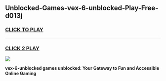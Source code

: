 
## Unblocked-Games-vex-6-unblocked-Play-Free-d013j
<h3>
<a href="https://premium76.site?title=vex-6-unblocked&ref=23A">CLICK TO PLAY</a></h3>
<hr>

<h3>
<a href="https://premium76.site?title=vex-6-unblocked&ref=23A">CLICK 2 PLAY</a>
  
</h3>

<a href="https://premium76.site?title=vex-6-unblocked&ref=23A"><img src="https://clearcache.store/games.png"></a>


**vex-6-unblocked games unblocked: Your Gateway to Fun and Accessible Online Gaming**
